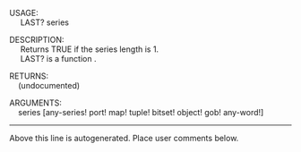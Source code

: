 USAGE:  
&nbsp;&nbsp;&nbsp;&nbsp;&nbsp;LAST?&nbsp;series&nbsp;  
  
DESCRIPTION:  
&nbsp;&nbsp;&nbsp;&nbsp;&nbsp;Returns&nbsp;TRUE&nbsp;if&nbsp;the&nbsp;series&nbsp;length&nbsp;is&nbsp;1.  
&nbsp;&nbsp;&nbsp;&nbsp;&nbsp;LAST?&nbsp;is&nbsp;a&nbsp;function&nbsp;.  
  
RETURNS:  
&nbsp;&nbsp;&nbsp;&nbsp;(undocumented)  
  
ARGUMENTS:  
&nbsp;&nbsp;&nbsp;&nbsp;series&nbsp;[any-series!&nbsp;port!&nbsp;map!&nbsp;tuple!&nbsp;bitset!&nbsp;object!&nbsp;gob!&nbsp;any-word!]  
___
Above this line is autogenerated. Place user comments below.